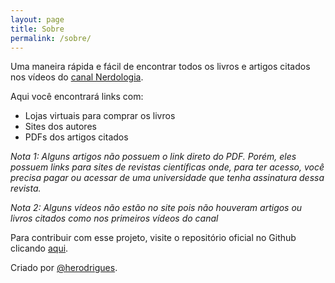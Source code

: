 ```yaml
---
layout: page
title: Sobre
permalink: /sobre/
---
```


Uma maneira rápida e fácil de encontrar todos os livros e artigos citados nos vídeos do [canal Nerdologia](http://www.youtube.com/nerdologia).

Aqui você encontrará links com:

- Lojas virtuais para comprar os livros<br>
- Sites dos autores<br>
- PDFs dos artigos citados

_Nota 1: Alguns artigos não possuem o link direto do PDF. Porém, eles possuem links para sites de revistas científicas onde, para ter acesso, você precisa pagar ou acessar de uma universidade que tenha assinatura dessa revista._

_Nota 2: Alguns vídeos não estão no site pois não houveram artigos ou livros citados como nos primeiros vídeos do canal_

Para contribuir com esse projeto, visite o repositório oficial no Github clicando [aqui](https://github.com/herodrigues/bibliotecanerdologia).

Criado por [@herodrigues](http://herodrigues.me).
